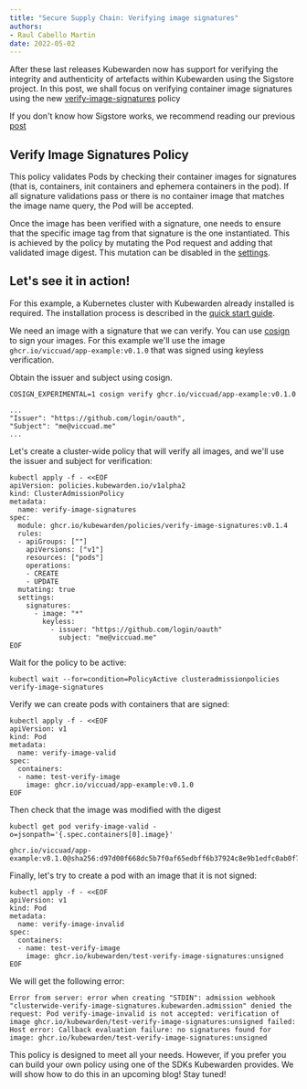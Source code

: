 ```yaml
---
title: "Secure Supply Chain: Verifying image signatures"
authors:
- Raul Cabello Martin
date: 2022-05-02
---
```


After these last releases Kubewarden now has support for verifying the integrity and authenticity of artefacts within
Kubewarden using the Sigstore project. In this post, we shall focus on verifying container image signatures using the
new [verify-image-signatures](https://github.com/kubewarden/verify-image-signatures) policy

If you don't know how Sigstore works, we recommend reading our
previous [post](https://www.kubewarden.io/blog/2022/04/securing-kubewarden-policies/)

## Verify Image Signatures Policy

This policy validates Pods by checking their container images for signatures (that is, containers, init containers and 
ephemera containers in the pod). If all signature validations pass or there is no container image that matches the image
name query, the Pod will be accepted.

Once the image has been verified with a signature, one needs to ensure that the specific image tag from that signature 
is the one instantiated. This is achieved by the policy by mutating the Pod request and adding that validated image digest. 
This mutation can be disabled in the [settings](https://github.com/kubewarden/verify-image-signatures#settings).

## Let's see it in action!

For this example, a Kubernetes cluster with Kubewarden already installed is required. The installation process is
described in the [quick start guide](https://docs.kubewarden.io/quick-start.html).

We need an image with a signature that we can verify. You can use [cosign](https://github.com/sigstore/cosign) to sign
your images. For this example we'll use the image
`ghcr.io/viccuad/app-example:v0.1.0` that was signed using keyless verification. 

Obtain the issuer and subject using cosign.

```
COSIGN_EXPERIMENTAL=1 cosign verify ghcr.io/viccuad/app-example:v0.1.0
```

```
...
"Issuer": "https://github.com/login/oauth",
"Subject": "me@viccuad.me"
...
```

Let's create a cluster-wide policy that will verify all images, and
we'll use the issuer and subject for verification:

```
kubectl apply -f - <<EOF
apiVersion: policies.kubewarden.io/v1alpha2
kind: ClusterAdmissionPolicy
metadata:
  name: verify-image-signatures
spec:
  module: ghcr.io/kubewarden/policies/verify-image-signatures:v0.1.4
  rules:
  - apiGroups: [""]
    apiVersions: ["v1"]
    resources: ["pods"]
    operations:
    - CREATE
    - UPDATE
  mutating: true
  settings:
    signatures:
      - image: "*"
        keyless:
          - issuer: "https://github.com/login/oauth"
            subject: "me@viccuad.me"
EOF
````

Wait for the policy to be active:

```
kubectl wait --for=condition=PolicyActive clusteradmissionpolicies verify-image-signatures
```

Verify we can create pods with containers that are signed:

```
kubectl apply -f - <<EOF
apiVersion: v1
kind: Pod
metadata:
  name: verify-image-valid
spec:
  containers:
  - name: test-verify-image
    image: ghcr.io/viccuad/app-example:v0.1.0
EOF
```

Then check that the image was modified with the digest

```
kubectl get pod verify-image-valid -o=jsonpath='{.spec.containers[0].image}'
```

```
ghcr.io/viccuad/app-example:v0.1.0@sha256:d97d00f668dc5b7f0af65edbff6b37924c8e9b1edfc0ab0f7d2e522cab162d38
```

Finally, let's try to create a pod with an image that it is not signed:

```
kubectl apply -f - <<EOF
apiVersion: v1
kind: Pod
metadata:
  name: verify-image-invalid
spec:
  containers:
  - name: test-verify-image
    image: ghcr.io/kubewarden/test-verify-image-signatures:unsigned
EOF
```

We will get the following error:

```
Error from server: error when creating "STDIN": admission webhook "clusterwide-verify-image-signatures.kubewarden.admission" denied the request: Pod verify-image-invalid is not accepted: verification of image ghcr.io/kubewarden/test-verify-image-signatures:unsigned failed: Host error: Callback evaluation failure: no signatures found for image: ghcr.io/kubewarden/test-verify-image-signatures:unsigned 
```

This policy is designed to meet all your needs. However, if you prefer you can build your own policy using one of the SDKs Kubewarden
provides. We will show how to do this in an upcoming blog! Stay tuned!